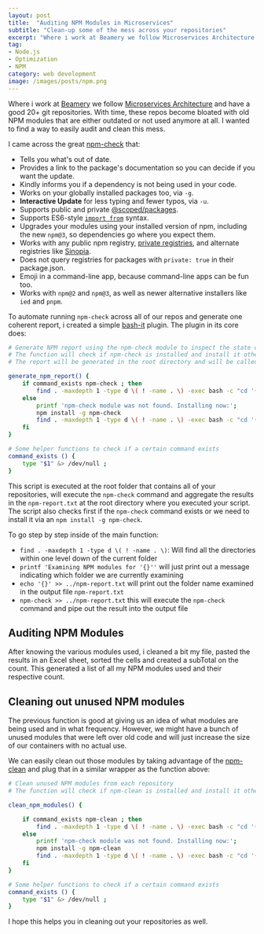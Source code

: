 ```yaml
---
layout: post
title:  "Auditing NPM Modules in Microservices"
subtitle: "Clean-up some of the mess across your repositories"
excerpt: "Where i work at Beamery we follow Microservices Architecture and have a good 20+ git repositories. With time, these repos become bloated with old NPM modules that are either outdated or not used anymore at all. I wanted to find a way to easily audit and clean this mess."
tag:
- Node.js
- Optimization
- NPM
category: web development
image: /images/posts/npm.png
---
```


Where i work at [Beamery](http://beamery.com) we follow [Microservices Architecture](https://en.wikipedia.org/wiki/Microservices) and have a good 20+ git repositories. With time, these repos become bloated with old NPM modules that are either outdated or not used anymore at all. I wanted to find a way to easily audit and clean this mess.

I came across the great [npm-check](https://github.com/dylang/npm-check) that:

* Tells you what's out of date.
* Provides a link to the package's documentation so you can decide if you want the update.
* Kindly informs you if a dependency is not being used in your code.
* Works on your globally installed packages too, via `-g`.
* **Interactive Update** for less typing and fewer typos, via `-u`.
* Supports public and private [@scoped/packages](https://docs.npmjs.com/getting-started/scoped-packages).
* Supports ES6-style [`import from`](http://exploringjs.com/es6/ch_modules.html) syntax.
* Upgrades your modules using your installed version of npm, including the new `npm@3`, so dependencies go where you expect them.
* Works with any public npm registry, [private registries](https://www.npmjs.com/onsite), and alternate registries like [Sinopia](https://github.com/rlidwka/sinopia).
* Does not query registries for packages with `private: true` in their package.json.
* Emoji in a command-line app, because command-line apps can be fun too.
* Works with `npm@2` and `npm@3`, as well as newer alternative installers like `ied` and `pnpm`.

To automate running `npm-check` across all of our repos and generate one coherent report, i created a simple [bash-it](https://github.com/ahmadassaf/bash-it/tree/master) plugin. The plugin in its core does:

```bash
# Generate NPM report using the npm-check module to inspect the state of our npm modules
# The function will check if npm-check is installed and install it otherwise
# The report will be generated in the root directory and will be called npm-report.txt

generate_npm_report() {
    if command_exists npm-check ; then
        find . -maxdepth 1 -type d \( ! -name . \) -exec bash -c "cd '{}' && printf 'Examining NPM modules for '{}'' && echo '{}' >> ../npm-report.txt && npm-check >> ../npm-report.txt" \;
    else
        printf 'npm-check module was not found. Installing now:';
        npm install -g npm-check
        find . -maxdepth 1 -type d \( ! -name . \) -exec bash -c "cd '{}' && printf 'Examining NPM modules for '{}'' && echo '{}' >> ../npm-report.txt && npm-check >> ../npm-report.txt" \;
    fi
}

# Some helper functions to check if a certain command exists
command_exists () {
    type "$1" &> /dev/null ;
}
```

This script is executed at the root folder that contains all of your repositories, will execute the `npm-check` command and aggregate the results in the `npm-report.txt` at the root directory where you executed your script.
The script also checks first if the `npm-check` command exists or we need to install it via an `npm install -g npm-check`.

To go step by step inside of the main function:

 - `find . -maxdepth 1 -type d \( ! -name . \)`: Will find all the directories within one level down of the current folder
 - `printf 'Examining NPM modules for '{}''` will just print out a message indicating which folder we are currently examining
 - `echo '{}' >> ../npm-report.txt` will print out the folder name examined in the output file `npm-report.txt`
 - `npm-check >> ../npm-report.txt` this will execute the `npm-check` command and pipe out the result into the output file

## Auditing NPM Modules

After knowing the various modules used, i cleaned a bit my file, pasted the results in an Excel sheet, sorted the cells and created a subTotal on the count. This generated a list of all my NPM modules used and their respective count.

## Cleaning out unused NPM modules

The previous function is good at giving us an idea of what modules are being used and in what frequency. However, we might have a bunch of unused modules that were left over old code and will just increase the size of our containers with no actual use.

We can easily clean out those modules by taking advantage of the [npm-clean](https://github.com/afc163/npm-clean) and plug that in a similar wrapper as the function above:

```bash
# Clean unused NPM modules from each repository
# The function will check if npm-clean is installed and install it otherwise

clean_npm_modules() {

    if command_exists npm-clean ; then
        find . -maxdepth 1 -type d \( ! -name . \) -exec bash -c "cd '{}' && printf 'Cleaning NPM modules for '{}'' && echo '{}' >> ../npm-clean-report.txt && npm-clean >> ../npm-clean-report.txt" \;
    else
        printf 'npm-check module was not found. Installing now:';
        npm install -g npm-clean
        find . -maxdepth 1 -type d \( ! -name . \) -exec bash -c "cd '{}' && printf 'Cleaning NPM modules for '{}'' && echo '{}' >> ../npm-clean-report.txt && npm-clean >> ../npm-clean-report.txt" \;
    fi
}

# Some helper functions to check if a certain command exists
command_exists () {
    type "$1" &> /dev/null ;
}
```

I hope this helps you in cleaning out your repositories as well.